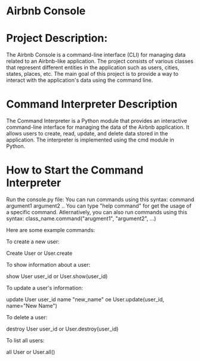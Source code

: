 # Airbnb Console

# Project Description:
The Airbnb Console is a command-line interface (CLI) for managing data related to an Airbnb-like application. The project consists of various classes that represent different entities in the application such as users, cities, states, places, etc. The main goal of this project is to provide a way to interact with the application's data using the command line.

# Command Interpreter Description
The Command Interpreter is a Python module that provides an interactive command-line interface for managing the data of the Airbnb application. It allows users to create, read, update, and delete data stored in the application. The interpreter is implemented using the cmd module in Python.

# How to Start the Command Interpreter
Run the console.py file:
You can run commands using this syntax:
command argument1 argument2 ..
You can type "help command" for get the usage of a specific command.
Atlernatively, you can also run commands using this syntax:
class_name.command("arugment1", "argument2", ...)

Here are some example commands:

To create a new user:

Create User
or
User.create

To show information about a user:

show User user_id
or
User.show(user_id)

To update a user's information:

update User user_id name "new_name"
oe
User.update(user_id, name="New Name")

To delete a user:

destroy User user_id
or
User.destroy(user_id)

To list all users:

all User
or
User.all()
